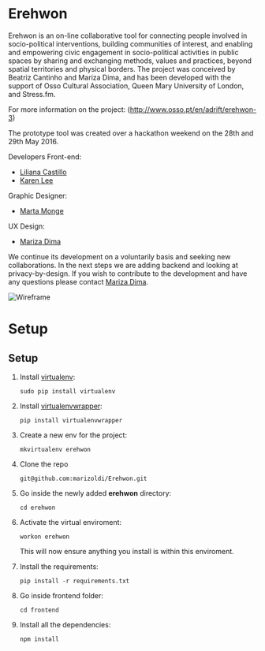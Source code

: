 # Erehwon

Erehwon is an on-line collaborative tool for connecting people involved in socio-political interventions, building communities of interest, and enabling and empowering civic engagement in socio-political activities in public spaces by sharing and exchanging methods, values and practices, beyond spatial territories and physical borders. The project was conceived by Beatriz Cantinho and Mariza Dima, and has been developed with the support of Osso Cultural Association, Queen Mary University of London, and Stress.fm.  

For more information on the project: (http://www.osso.pt/en/adrift/erehwon-3)

The prototype tool was created over a hackathon weekend on the 28th and 29th May 2016.

Developers
Front-end:
* [Liliana Castillo](https://github.com/lili2311)
* [Karen Lee](https://github.com/neraks)

Graphic Designer:
* [Marta Monge](https://github.com/emmecomemarta)

UX Design:
* [Mariza Dima](https://github.com/marizoldi)

We continue its development on a voluntarily basis and seeking new collaborations. In the next steps we are adding backend and looking at privacy-by-design. If you wish to contribute to the development and have any questions please contact [Mariza Dima](https://github.com/marizoldi).

![Wireframe](http://www.osso.pt/wp-content/uploads/2016/02/heroimage-02.jpg)

# Setup
## Setup

1. Install [virtualenv](https://virtualenv.pypa.io/en/stable/): 

	```sudo pip install virtualenv```

2. Install [virtualenvwrapper](https://virtualenvwrapper.readthedocs.io/en/latest/install.html):

	 ```pip install virtualenvwrapper```
3. Create a new env for the project:
 
	 ```mkvirtualenv erehwon```
4. Clone the repo 

	```git@github.com:marizoldi/Erehwon.git```
5. Go inside the newly added **erehwon** directory:
	
	```cd erehwon```
	
6. Activate the virtual enviroment:
 
	 ```workon erehwon``` 
	 
	 This will now ensure anything you install is within this enviroment.
7. Install the requirements:

	 ```pip install -r requirements.txt``` 
5. Go inside frontend folder: 
	
	```cd frontend```
6. Install all the dependencies:

	 ```npm install```
